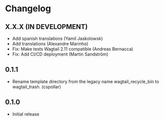 # Changelog

## X.X.X (IN DEVELOPMENT)

- Add spanish translations (Yamil Jaskolowsk)
- Add translations (Alexandre Marinho)
- Fix: Make tests Wagtail 2.11 compatible (Andreas Bernacca)
- Fix: Add CI/CD deployment (Martin Sandström)


## 0.1.1

- Rename template directory from the legacy name wagtail_recycle_bin to wagtail_trash. (cspollar)


## 0.1.0

- Initial release
